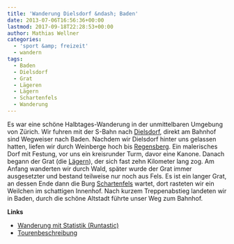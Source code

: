 ```yaml
---
title: 'Wanderung Dielsdorf &ndash; Baden'
date: 2013-07-06T16:56:36+00:00
lastmod: 2017-09-18T22:28:53+00:00
author: Mathias Wellner
categories:
  - 'sport &amp; freizeit'
  - wandern
tags:
  - Baden
  - Dielsdorf
  - Grat
  - Lägeren
  - Lägern
  - Schartenfels
  - Wanderung
---
```

Es war eine schöne Halbtages-Wanderung in der unmittelbaren Umgebung von Zürich. Wir fuhren mit der S-Bahn nach [Dielsdorf](http://www.dielsdorf.ch/), direkt am Bahnhof sind Wegweiser nach Baden. Nachdem wir Dielsdorf hinter uns gelassen hatten, liefen wir durch Weinberge hoch bis [Regensberg](http://www.regensberg.ch/). Ein malerisches Dorf mit Festung, vor uns ein kreisrunder Turm, davor eine Kanone. Danach begann der Grat (die [Lägern](https://de.wikipedia.org/wiki/L%C3%A4geren)), der sich fast zehn Kilometer lang zog. Am Anfang wanderten wir durch Wald, später wurde der Grat immer ausgesetzter und bestand teilweise nur noch aus Fels. Es ist ein langer Grat, an dessen Ende dann die Burg [Schartenfels](https://www.facebook.com/Schartenfels) wartet, dort rasteten wir ein Weilchen im schattigen Innenhof. Nach kurzem Treppenabstieg landeten wir in Baden, durch die schöne Altstadt führte unser Weg zum Bahnhof. 

**Links**

  * [Wanderung mit Statistik (Runtastic)](http://www.runtastic.com/en/users/mathias-wellner/sport-sessions/91703981)
  * [Tourenbeschreibung](http://www.wandersite.ch/Tageswanderung/651%20Zuerich.html)